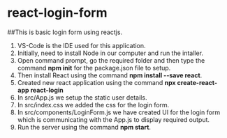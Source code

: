 # react-login-form
##This is basic login form using reactjs.

1. VS-Code is the IDE used for this application.
2. Initially, need to install Node in our computer and run the intaller.
3. Open command prompt, go the required folder and then type the command **npm init** for the package.json file to setup.
4. Then install React using the command **npm install --save react**.
5. Created new react application using the command **npx create-react-app react-login** 
6. In src/App.js we setup the static user details.
7. In src/index.css we added the css for the login form.
8. In src/components/LoginForm.js we have created UI for the login form which is communicating with the App.js to display required output.
9. Run the server using the command **npm start**.
